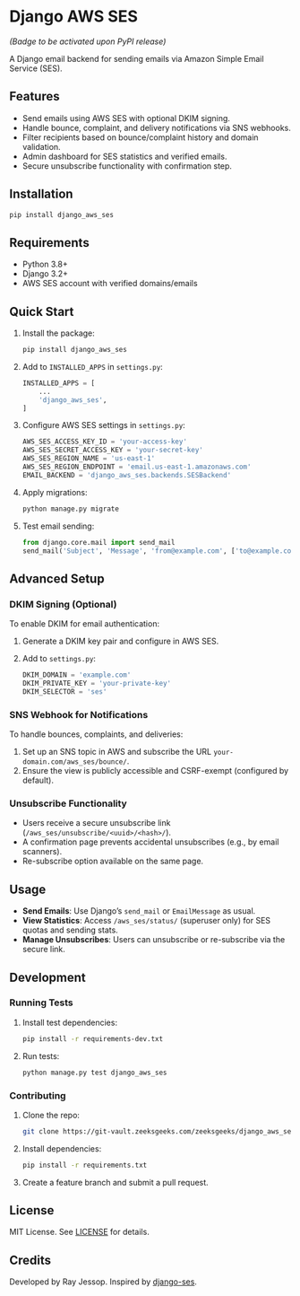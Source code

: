# Django AWS SES

*(Badge to be activated upon PyPI release)*

A Django email backend for sending emails via Amazon Simple Email Service (SES).

## Features

- Send emails using AWS SES with optional DKIM signing.
- Handle bounce, complaint, and delivery notifications via SNS webhooks.
- Filter recipients based on bounce/complaint history and domain validation.
- Admin dashboard for SES statistics and verified emails.
- Secure unsubscribe functionality with confirmation step.

## Installation

```bash
pip install django_aws_ses
```

## Requirements

- Python 3.8+
- Django 3.2+
- AWS SES account with verified domains/emails

## Quick Start

1. Install the package:

   ```bash
   pip install django_aws_ses
   ```

2. Add to `INSTALLED_APPS` in `settings.py`:

   ```python
   INSTALLED_APPS = [
       ...
       'django_aws_ses',
   ]
   ```

3. Configure AWS SES settings in `settings.py`:

   ```python
   AWS_SES_ACCESS_KEY_ID = 'your-access-key'
   AWS_SES_SECRET_ACCESS_KEY = 'your-secret-key'
   AWS_SES_REGION_NAME = 'us-east-1'
   AWS_SES_REGION_ENDPOINT = 'email.us-east-1.amazonaws.com'
   EMAIL_BACKEND = 'django_aws_ses.backends.SESBackend'
   ```

4. Apply migrations:

   ```bash
   python manage.py migrate
   ```

5. Test email sending:

   ```python
   from django.core.mail import send_mail
   send_mail('Subject', 'Message', 'from@example.com', ['to@example.com'])
   ```

## Advanced Setup

### DKIM Signing (Optional)

To enable DKIM for email authentication:

1. Generate a DKIM key pair and configure in AWS SES.
2. Add to `settings.py`:

   ```python
   DKIM_DOMAIN = 'example.com'
   DKIM_PRIVATE_KEY = 'your-private-key'
   DKIM_SELECTOR = 'ses'
   ```

### SNS Webhook for Notifications

To handle bounces, complaints, and deliveries:

1. Set up an SNS topic in AWS and subscribe the URL `your-domain.com/aws_ses/bounce/`.
2. Ensure the view is publicly accessible and CSRF-exempt (configured by default).

### Unsubscribe Functionality

- Users receive a secure unsubscribe link (`/aws_ses/unsubscribe/<uuid>/<hash>/`).
- A confirmation page prevents accidental unsubscribes (e.g., by email scanners).
- Re-subscribe option available on the same page.

## Usage

- **Send Emails**: Use Django’s `send_mail` or `EmailMessage` as usual.
- **View Statistics**: Access `/aws_ses/status/` (superuser only) for SES quotas and sending stats.
- **Manage Unsubscribes**: Users can unsubscribe or re-subscribe via the secure link.

## Development

### Running Tests

1. Install test dependencies:

   ```bash
   pip install -r requirements-dev.txt
   ```

2. Run tests:

   ```bash
   python manage.py test django_aws_ses
   ```

### Contributing

1. Clone the repo:

   ```bash
   git clone https://git-vault.zeeksgeeks.com/zeeksgeeks/django_aws_ses
   ```

2. Install dependencies:

   ```bash
   pip install -r requirements.txt
   ```

3. Create a feature branch and submit a pull request.

## License

MIT License. See [LICENSE](LICENSE) for details.

## Credits

Developed by Ray Jessop. Inspired by [django-ses](https://github.com/django-ses/django-ses).